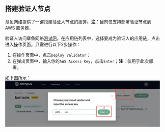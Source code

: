 ## 搭建验证人节点

章鱼网络提供了一键搭建验证人节点的服务。**注**：目前仅支持部署验证节点到 AWS 服务器，

验证人访问章鱼网络[测试网](https://testnet.oct.network/)，在应用链列表中，选择要成为验证人的应用链，点击进入操作页面，只需进行以下2步操作：

1. 在操作页面中，点击`Deploy Validator`；
2. 在弹出页面中，输入你的`AWS Access Key`，点击`Enter`；**注**：仅用于此次部署。

如下图所示：
![deploy validator](./deploy_validator.jpg)
